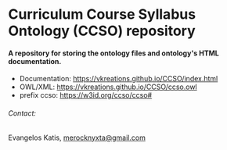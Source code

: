 # Curriculum Course Syllabus Ontology (CCSO) repository
#### A repository for storing the ontology files and ontology's HTML documentation.

* Documentation: https://vkreations.github.io/CCSO/index.html 
* OWL/XML: https://vkreations.github.io/CCSO/ccso.owl 
* prefix ccso: https://w3id.org/ccso/ccso# 

###### Contact: 
Evangelos Katis, merocknyxta@gmail.com
